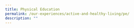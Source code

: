 ```yaml
---
title: Physical Education
permalink: /our-experiences/active-and-healthy-living/pe/
description: ""
---
```



